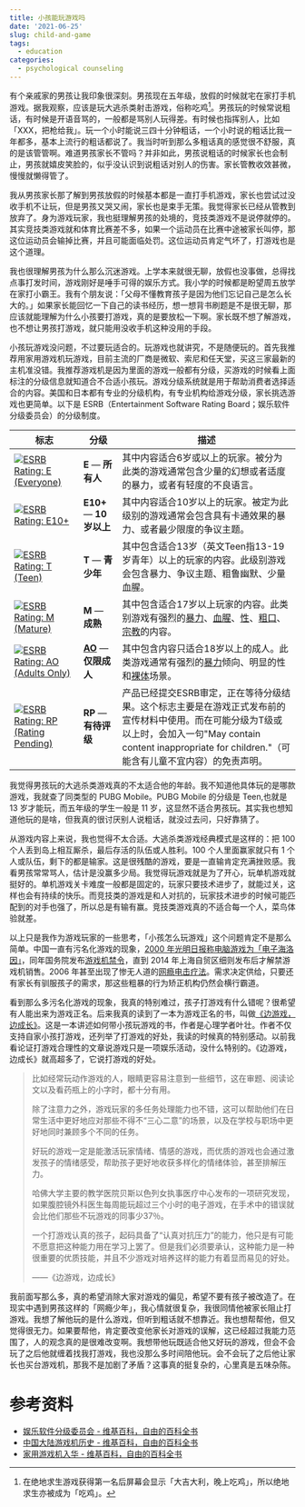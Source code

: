 ```yaml
---
title: 小孩能玩游戏吗
date: '2021-06-25'
slug: child-and-game
tags:
  - education
categories:
  - psychological counseling
---
```


<!--more-->

有个亲戚家的男孩让我印象很深刻。男孩现在五年级，放假的时候就宅在家打手机游戏。据我观察，应该是玩大逃杀类射击游戏，俗称吃鸡[^ji]。男孩玩的时候常说粗话，有时候是开语音骂的，一般都是骂别人玩得差。有时候也指挥别人，比如「XXX，把枪给我」。玩一个小时能说三四十分钟粗话，一个小时说的粗话比我一年都多，基本上流行的粗话都说了。我当时听到那么多粗话真的感觉很不舒服，真的是该管管啊。难道男孩家长不管吗？并非如此，男孩说粗话的时候家长也会制止，男孩就嬉皮笑脸的，似乎没认识到说粗话对别人的伤害。家长管教收效甚微，慢慢就懒得管了。

[^ji]: 在绝地求生游戏获得第一名后屏幕会显示「大吉大利，晚上吃鸡」，所以绝地求生亦被成为「吃鸡」。

我从男孩家长那了解到男孩放假的时候基本都是一直打手机游戏，家长也尝试过没收手机不让玩，但是男孩又哭又闹，家长也是束手无策。我觉得家长已经从管教到放弃了。身为游戏玩家，我也挺理解男孩的处境的，竞技类游戏不是说停就停的。其实竞技类游戏就和体育比赛差不多，如果一个运动员在比赛中途被家长叫停，那这位运动员会输掉比赛，并且可能面临处罚。这位运动员肯定气坏了，打游戏也是这个道理。

我也很理解男孩为什么那么沉迷游戏。上学本来就很无聊，放假也没事做，总得找点事打发时间，游戏刚好是唾手可得的娱乐方式。我小学的时候都是盼望周五放学在家打小霸王。我有个朋友说：「父母不懂教育孩子是因为他们忘记自己是怎么长大的。」如果家长能回忆一下自己的读书经历，想一想背书刷题是不是很无聊，那应该就能理解为什么小孩要打游戏，真的是要放松一下啊。家长既不想了解游戏，也不想让男孩打游戏，就只能用没收手机这种没用的手段。

小孩玩游戏没问题，不过要玩适合的。玩游戏也就讲究，不是随便玩的。首先我推荐用家用游戏机玩游戏，目前主流的厂商是微软、索尼和任天堂，买这三家最新的主机准没错。我推荐游戏机是因为里面的游戏一般都有分级，买游戏的时候看上面标注的分级信息就知道合不合适小孩玩。游戏分级系统就是用于帮助消费者选择适合的内容。美国和日本都有专业的分级机构，有专业机构给游戏分级，家长挑选游戏也更简单。以下是 ESRB（Entertainment Software Rating Board；娱乐软件分级委员会）的分级制度。

| 标志                                                         | 分级                                                         | 描述                                                         |
| ------------------------------------------------------------ | ------------------------------------------------------------ | ------------------------------------------------------------ |
| [![ESRB Rating: E (Everyone)](https://upload.wikimedia.org/wikipedia/commons/thumb/e/e0/ESRB_2013_Everyone.svg/75px-ESRB_2013_Everyone.svg.png)](https://zh.wikipedia.org/wiki/File:ESRB_2013_Everyone.svg) | **E** — **所有人**                                           | 其中内容适合6岁或以上的玩家。被分为此类的游戏通常包含少量的幻想或者适度的暴力，或者有轻度的不良语言。 |
| [![ESRB Rating: E10+](https://upload.wikimedia.org/wikipedia/commons/thumb/7/70/ESRB_2013_Everyone_10%2B.svg/75px-ESRB_2013_Everyone_10%2B.svg.png)](https://zh.wikipedia.org/wiki/File:ESRB_2013_Everyone_10%2B.svg) | **E10+** — **10岁以上**                                      | 其中内容适合10岁以上的玩家。被定为此级别的游戏通常会包含具有卡通效果的暴力、或者最少限度的争议主题。 |
| [![ESRB Rating: T (Teen)](https://upload.wikimedia.org/wikipedia/commons/thumb/8/8f/ESRB_2013_Teen.svg/75px-ESRB_2013_Teen.svg.png)](https://zh.wikipedia.org/wiki/File:ESRB_2013_Teen.svg) | **T** — **青少年**                                           | 其中包含适合13岁（英文Teen指13-19岁青年）以上的玩家的内容。此级别游戏会包含暴力、争议主题、粗鲁幽默、少量血腥。 |
| [![ESRB Rating: M (Mature)](https://upload.wikimedia.org/wikipedia/commons/thumb/c/cb/ESRB_2013_Mature.svg/75px-ESRB_2013_Mature.svg.png)](https://zh.wikipedia.org/wiki/File:ESRB_2013_Mature.svg) | **M** — **成熟**                                             | 其中包含适合17岁以上玩家的内容。此类别游戏有强烈的[暴力](https://zh.wikipedia.org/wiki/暴力)、[血腥](https://zh.wikipedia.org/w/index.php?title=血腥&action=edit&redlink=1)、[性](https://zh.wikipedia.org/wiki/性_(生物學))、[粗口](https://zh.wikipedia.org/wiki/粗口)、[宗教](https://zh.wikipedia.org/wiki/宗教)的内容。 |
| [![ESRB Rating: AO (Adults Only)](https://upload.wikimedia.org/wikipedia/commons/thumb/8/8d/ESRB_2013_Adults_Only.svg/75px-ESRB_2013_Adults_Only.svg.png)](https://zh.wikipedia.org/wiki/File:ESRB_2013_Adults_Only.svg) | **[AO](https://zh.wikipedia.org/wiki/AO级游戏列表)** — **仅限成人** | 其中包含内容只适合18岁以上的成人。此类游戏通常有强烈的[暴力](https://zh.wikipedia.org/wiki/暴力)倾向、明显的性和[裸体](https://zh.wikipedia.org/wiki/裸体)场景。 |
| [![ESRB Rating: RP (Rating Pending)](https://upload.wikimedia.org/wikipedia/commons/thumb/4/45/ESRB_2013_Rating_Pending.svg/75px-ESRB_2013_Rating_Pending.svg.png)](https://zh.wikipedia.org/wiki/File:ESRB_2013_Rating_Pending.svg) | **RP** — **有待评级**                                        | 产品已经提交ESRB审定，正在等待分级结果。这个标志主要是在游戏正式发布前的宣传材料中使用。而在可能分级为T级或以上时，会加入一句"May contain content inappropriate for children."（可能含有儿童不宜内容）的免责声明。 |

我觉得男孩玩的大逃杀类游戏真的不太适合他的年龄。我不知道他具体玩的是哪款游戏，我就查了同类型的 PUBG Mobile。PUBG Mobile 的分级是 Teen,也就是 13 岁才能玩，而五年级的学生一般是 11 岁，这显然不适合男孩玩。其实我也想知道他玩的是啥，但我真的很讨厌别人说粗话，就没过去问，只好靠猜了。

从游戏内容上来说，我也觉得不太合适。大逃杀类游戏经典模式是这样的：把 100 个人丢到岛上相互厮杀，最后存活的队伍或人胜利。100 个人里面赢家就只有 1 个人或队伍，剩下的都是输家。这是很残酷的游戏，要是一直输肯定充满挫败感。我看男孩常常骂人，估计是没赢多少局。我觉得玩游戏就是为了开心，玩单机游戏就挺好的。单机游戏关卡难度一般都是固定的，玩家只要技术进步了，就能过关，这样也会有持续的快乐。而竞技类的游戏是和人对抗的，玩家技术进步的时候可能匹配到的对手也强了，所以总是有输有赢。竞技类游戏真的不适合每一个人，菜鸟体验就差。

以上只是我作为游戏玩家的一些思考，「小孩怎么玩游戏」这个问题肯定不是那么简单。中国一直有污名化游戏的现象，[2000 年光明日报称电脑游戏为「电子海洛因」](https://www.gmw.cn/01gmrb/2000-05/09/GB/05%5E18415%5E0%5EGMA2-013.htm)，同年国务院发布[游戏机禁令](https://web.archive.org/web/20040405191024/http://www.people.com.cn/GB/channel1/10/20000630/124651.html)，直到 2014 年上海自贸区细则发布后才解禁游戏机销售。2006 年甚至出现了惨无人道的[网瘾电击疗法](https://zh.wikipedia.org/zh-cn/%E7%94%B5%E5%87%BB%E6%B3%95%E6%B2%BB%E7%96%97%E7%BD%91%E7%BB%9C%E6%88%90%E7%98%BE)。需求决定供给，只要还有家长有驯服孩子的需求，那这些粗暴的行为矫正机构仍然会横行霸道。

看到那么多污名化游戏的现象，我真的特别难过，孩子打游戏有什么错呢？很希望有人能出来为游戏正名。后来我真的读到了一本为游戏正名的书，叫做[《边游戏，边成长》](https://book.douban.com/subject/35127009/)。这是一本讲述如何带小孩玩游戏的书，作者是心理学者叶壮。作者不仅支持自家小孩打游戏，还列举了打游戏的好处，我读的时候真的特别感动。以前我看论证打游戏合理性的文章说游戏只是一项娱乐活动，没什么特别的。《边游戏，边成长》就高超多了，它说打游戏的好处。

> 比如经常玩动作游戏的人，眼睛更容易注意到一些细节，这在审题、阅读论文以及看药瓶上的小字时，都十分有用。
>
> 除了注意力之外，游戏玩家的多任务处理能力也不错，这可以帮助他们在日常生活中更好地应对那些不得不“三心二意”的场景，以及在学校与职场中更好地同时兼顾多个不同的任务。
>
> 好玩的游戏一定是能激活玩家情绪、情感的游戏，而优质的游戏也会通过激发孩子的情绪感受，帮助孩子更好地收获多样化的情绪体验，甚至排解压力。
>
> 哈佛大学主要的教学医院贝斯以色列女执事医疗中心发布的一项研究发现，如果腹腔镜外科医生每周能玩超过三个小时的电子游戏，在手术中的错误就会比他们那些不玩游戏的同事少37％。
>
> 一个打游戏认真的孩子，起码具备了“认真对抗压力”的能力，他只是有可能不愿意把这种能力用在学习上罢了。但是我们必须要承认，这种能力是一种很重要的优质技能，并且不少游戏对培养这样的能力有着显而易见的好处。
>
> ——《边游戏，边成长》

我前面写那么多，真的希望消除大家对游戏的偏见，希望不要有孩子被改造了。在现实中遇到男孩这样的「网瘾少年」，我心情就很复杂，我很同情他被家长阻止打游戏。我想了解他玩的是什么游戏，但听到粗话就不想靠近。我也想帮帮他，但又觉得很无力。如果要帮他，肯定要改变他家长对游戏的误解，这已经超过我能力范围了，人的观念真的是很难改变啊。我想带他玩既适合他又好玩的游戏，但会不会玩了之后他就缠着找我打游戏，我也没那么多时间陪他玩。会不会玩了之后他让家长也买台游戏机，那我不是加剧了矛盾？这事真的挺复杂的，心里真是五味杂陈。

# 参考资料

- [娱乐软件分级委员会 - 维基百科，自由的百科全书](https://zh.wikipedia.org/zh-cn/%E5%A8%9B%E6%A8%82%E8%BB%9F%E4%BB%B6%E5%88%86%E7%B4%9A%E5%A7%94%E5%93%A1%E6%9C%83)
- [中国大陆游戏机历史 - 维基百科，自由的百科全书](https://zh.wikipedia.org/zh-cn/%E4%B8%AD%E5%9B%BD%E5%A4%A7%E9%99%86%E6%B8%B8%E6%88%8F%E6%9C%BA%E5%8E%86%E5%8F%B2)
- [家用游戏机入华 - 维基百科，自由的百科全书](https://zh.wikipedia.org/zh-cn/%E5%AE%B6%E7%94%A8%E6%B8%B8%E6%88%8F%E6%9C%BA%E5%85%A5%E5%8D%8E)

